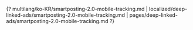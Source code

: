 {? multilang/ko-KR/smartposting-2.0-mobile-tracking.md | localized/deep-linked-ads/smartposting-2.0-mobile-tracking.md | pages/deep-linked-ads/smartposting-2.0-mobile-tracking.md ?}
